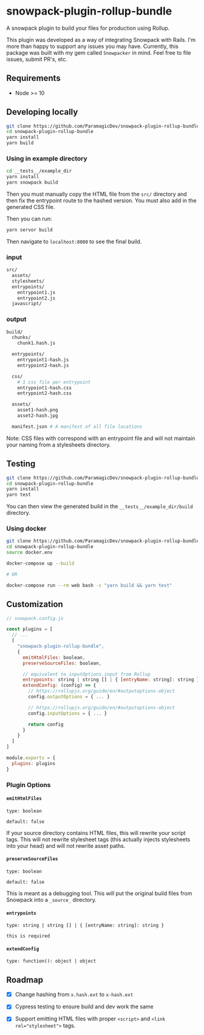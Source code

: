 # snowpack-plugin-rollup-bundle

A snowpack plugin to build your files for production using Rollup.

This plugin was developed as a way of integrating Snowpack with Rails.
I'm more than happy to support any issues you may have. Currently, this
package was built with my gem called `Snowpacker` in mind. Feel free to
file issues, submit PR's, etc.

## Requirements

- Node >= 10

## Developing locally

```bash
git clone https://github.com/ParamagicDev/snowpack-plugin-rollup-bundle
cd snowpack-plugin-rollup-bundle
yarn install
yarn build
```

### Using in example directory

```bash
cd __tests__/example_dir
yarn install
yarn snowpack build
```

Then you must manually copy the HTML file from the `src/` directory
and then fix the entrypoint route to the hashed version. You must
also add in the generated CSS file.

Then you can run:

```bash
yarn servor build
```

Then navigate to `localhost:8080` to see the final build.

### input

```bash
src/
  assets/
  stylesheets/
  entrypoints/
    entrypoint1.js
    entrypoint2.js
  javascript/
```

### output

```bash
build/
  chunks/
    chunk1.hash.js

  entrypoints/
    entrypoint1-hash.js
    entrypoint2-hash.js

  css/
    # 1 css file per entrypoint
    entrypoint1-hash.css
    entrypoint2-hash.css

  assets/
    asset1-hash.png
    asset2-hash.jpg

  manifest.json # A manifest of all file locations
```

Note: CSS files with correspond with an entrypoint file and will not
maintain your naming from a stylesheets directory.

## Testing

```bash
git clone https://github.com/ParamagicDev/snowpack-plugin-rollup-bundle/tree/development/
cd snowpack-plugin-rollup-bundle
yarn install
yarn test
```

You can then view the generated build in the `__tests__/example_dir/build` directory.

### Using docker

```bash
git clone https://github.com/ParamagicDev/snowpack-plugin-rollup-bundle/tree/development/
cd snowpack-plugin-rollup-bundle
source docker.env

docker-compose up --build

# OR

docker-compose run --rm web bash -c "yarn build && yarn test"
```

## Customization

```js
// snowpack.config.js

const plugins = [
  // ...
  [
    "snowpack-plugin-rollup-bundle",
    {
      emitHtmlFiles: boolean,
      preserveSourceFiles: boolean,

      // equivalent to inputOptions.input from Rollup
      entrypoints: string | string [] | { [entryName: string]: string }
      extendConfig: (config) => {
        // https://rollupjs.org/guide/en/#outputoptions-object
        config.outputOptions = { ... }

        // https://rollupjs.org/guide/en/#outputoptions-object
        config.inputOptions = { ... }

        return config
      }
    }
  ]
]

module.exports = {
  plugins: plugins
}
```

### Plugin Options

#### `emitHtmlFiles`

`type: boolean`

`default: false`

If your source directory contains HTML files, this will rewrite your
script tags. This will not rewrite stylesheet tags (this actually
injects stylesheets into your head) and will not rewrite asset paths.

#### `preserveSourceFiles`

`type: boolean`

`default: false`

This is meant as a debugging tool. This will put the original build
files from Snowpack into a `_source_` directory.

#### `entrypoints`

`type: string | string [] | { [entryName: string]: string }`

`this is required`

#### `extendConfig`

`type: function(): object | object`

## Roadmap

- [x] Change hashing from `x.hash.ext` to `x-hash.ext`

- [x] Cypress testing to ensure build and dev work the same

- [x] Support emitting HTML files with proper `<script>` and `<link
rel="stylesheet">` tags.
